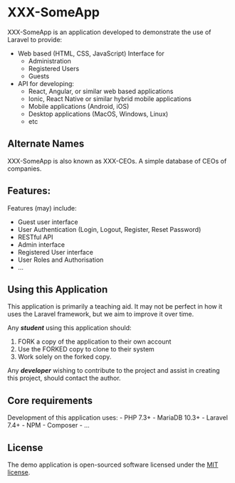 # XXX-SomeApp

XXX-SomeApp is an application developed to demonstrate the use of Laravel to provide:

- Web based (HTML, CSS, JavaScript) Interface for
    - Administration
    - Registered Users
    - Guests
- API for developing:
    - React, Angular, or similar web based applications
    - Ionic, React Native or similar hybrid mobile applications 
    - Mobile applications (Android, iOS)
    - Desktop applications (MacOS, Windows, Linux)
    - etc
 
## Alternate Names
   
XXX-SomeApp is also known as XXX-CEOs. A simple database of CEOs of companies.

## Features:

Features (may) include:

- Guest user interface
- User Authentication (Login, Logout, Register, Reset Password)
- RESTful API
- Admin interface
- Registered User interface
- User Roles and Authorisation
- ...

## Using this Application

This application is primarily a teaching aid. It may not be perfect in how it uses the  Laravel framework, but we aim to improve it over time.

Any ***student*** using this application should:

1. FORK a copy of the application to their own account
2. Use the FORKED copy to clone to their system
3. Work solely on the forked copy.

Any ***developer*** wishing to contribute to the project and assist in creating this project, should contact the author.

## Core requirements

Development of this application uses:
    - PHP 7.3+
    - MariaDB 10.3+
    - Laravel 7.4+
    - NPM
    - Composer
    - ...
    
## License

The demo application is open-sourced software licensed under the [MIT license](https://opensource.org/licenses/MIT).

